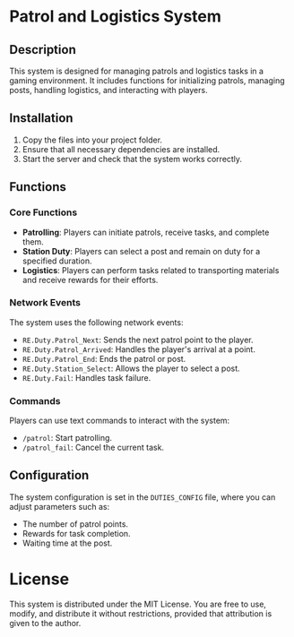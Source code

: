 # Patrol and Logistics System

## Description

This system is designed for managing patrols and logistics tasks in a gaming environment. It includes functions for initializing patrols, managing posts, handling logistics, and interacting with players.

## Installation

1. Copy the files into your project folder.
2. Ensure that all necessary dependencies are installed.
3. Start the server and check that the system works correctly.

## Functions

### Core Functions

- **Patrolling**: Players can initiate patrols, receive tasks, and complete them.
- **Station Duty**: Players can select a post and remain on duty for a specified duration.
- **Logistics**: Players can perform tasks related to transporting materials and receive rewards for their efforts.

### Network Events

The system uses the following network events:

- `RE.Duty.Patrol_Next`: Sends the next patrol point to the player.
- `RE.Duty.Patrol_Arrived`: Handles the player's arrival at a point.
- `RE.Duty.Patrol_End`: Ends the patrol or post.
- `RE.Duty.Station_Select`: Allows the player to select a post.
- `RE.Duty.Fail`: Handles task failure.

### Commands

Players can use text commands to interact with the system:

- `/patrol`: Start patrolling.
- `/patrol_fail`: Cancel the current task.

## Configuration

The system configuration is set in the `DUTIES_CONFIG` file, where you can adjust parameters such as:

- The number of patrol points.
- Rewards for task completion.
- Waiting time at the post.

# License

This system is distributed under the MIT License. You are free to use, modify, and distribute it without restrictions, provided that attribution is given to the author.
